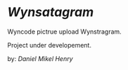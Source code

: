 *Wynsatagram*
=============

Wyncode pictrue upload Wynstragram.

Project under developement.

by: *Daniel*  *Mikel*  *Henry*




